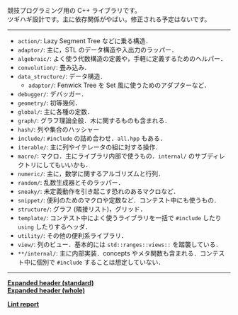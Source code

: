 競技プログラミング用の C++ ライブラリです。  
ツギハギ設計です。主に依存関係がやばい。修正される予定はないです。

---
- `action/`: Lazy Segment Tree などに乗る構造．
- `adaptor/`: 主に，STL のデータ構造や入出力のラッパー．
- `algebraic/`: よく使う代数構造の定義や，手軽に定義するためのヘルパー．
- `convolution/`: 畳み込み．
- `data_structure/`: データ構造．
  - `adaptor/`: Fenwick Tree を Set 風に使うためのアダプターなど．
- `debugger/`: デバッガー．
- `geometry/`: 初等幾何．
- `global/`: 主に各種の定数．
- `graph/`: グラフ理論全般．木に関するものも含まれる．
- `hash/`: 列や集合のハッシャー
- `include/`: `#include` の詰め合わせ．`all.hpp` もある．
- `iterable/`: 主に列やイテレータの組に対する操作．
- `macro/`: マクロ．主にライブラリ内部で使うもの．`internal/` のサブディレクトリにしてもいいかも．
- `numeric/`: 主に，数学に関するアルゴリズムと行列．
- `random/`: 乱数生成器とそのラッパー．
- `sneaky/`: 未定義動作を引き起こす恐れのあるマクロなど．
- `snippet/`: 便利のためのマクロや定数など．コンテスト中にも使うもの．
- `structure/`: グラフ (隣接リスト)，グリッド．
- `template/`: コンテスト中によく使うライブラリを一括で `#include` したり `using` したりするヘッダ．
- `utility/`: その他の便利系ライブラリ．
- `view/`: 列のビュー．基本的には `std::ranges::views::` を踏襲している．
- `**/internal/`: 主に内部実装．concepts やメタ関数も含まれる．コンテスト中に個別で `#include` することは想定していない．

---
[**Expanded header (standard)**](./extended/expanded.hpp)  
[**Expanded header (whole)**](./expanded/all.hpp)  

[**Lint report**](./lint)
